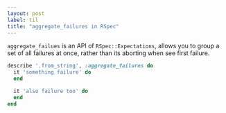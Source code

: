 ```yaml
---
layout: post
label: til
title: "aggregate_failures in RSpec"
---
```


`aggregate_failues` is an API of `RSpec::Expectations`, allows you to group a set of all failures at once, rather than its aborting when see first failure.

```ruby
describe '.from_string', :aggregate_failures do
  it 'something failure' do
  end

  it 'also failure too' do
  end
end
```

